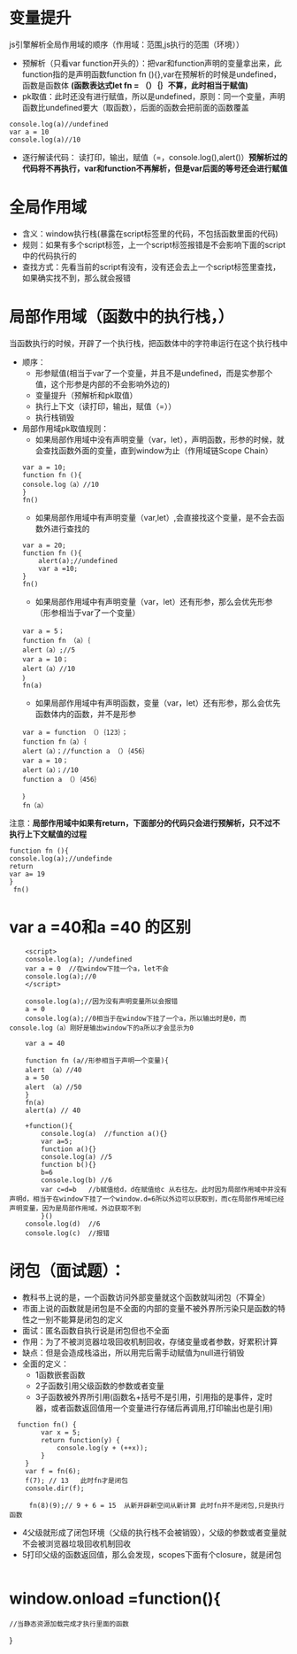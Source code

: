 # 变量提升
js引擎解析全局作用域的顺序（作用域：范围,js执行的范围（环境））
- 预解析（只看var  function开头的）：把var和function声明的变量拿出来，此function指的是声明函数function fn (){},var在预解析的时候是undefined，函数是函数体 **(函数表达式let fn = （）｛｝不算，此时相当于赋值)**
- pk取值：此时还没有进行赋值，所以是undefined，原则：同一个变量，声明函数比undefined要大（取函数），后面的函数会把前面的函数覆盖
```
console.log(a)//undefined
var a = 10
console.log(a)//10
```
- 逐行解读代码： 读打印，输出，赋值（=，console.log(),alert()）**预解析过的代码将不再执行，var和function不再解析，但是var后面的等号还会进行赋值**
# 全局作用域
- 含义：window执行栈(暴露在script标签里的代码，不包括函数里面的代码)
- 规则：如果有多个script标签，上一个script标签报错是不会影响下面的script中的代码执行的
- 查找方式：先看当前的script有没有，没有还会去上一个script标签里查找，如果确实找不到，那么就会报错
# 局部作用域（函数中的执行栈，）
当函数执行的时候，开辟了一个执行栈，把函数体中的字符串运行在这个执行栈中
- 顺序：
  - 形参赋值(相当于var了一个变量，并且不是undefined，而是实参那个值，这个形参是内部的不会影响外边的)
  - 变量提升（预解析和pk取值）
  - 执行上下文（读打印，输出，赋值（=））
  - 执行栈销毁
- 局部作用域pk取值规则：
  - 如果局部作用域中没有声明变量（var，let），声明函数，形参的时候，就会查找函数外面的变量，直到window为止（作用域链Scope Chain）
  ``` 
  var a = 10;
  function fn (){
  console.log（a）//10
  }
  fn()
  ``` 
  - 如果局部作用域中有声明变量（var,let）,会直接找这个变量，是不会去函数外进行查找的
  ```
  var a = 20;
  function fn (){
      alert(a);//undefined
      var a =10;
  }
  fn()
  ```
  - 如果局部作用域中有声明变量（var，let）还有形参，那么会优先形参（形参相当于var了一个变量）
  ```
  var a = 5；
  function fn （a）｛
  alert（a）;//5
  var a = 10；
  alert（a）//10
  ｝
  fn(a)
  ```
  - 如果局部作用域中有声明函数，变量（var，let）还有形参，那么会优先函数体内的函数，并不是形参
  ```
  var a = function （）｛123｝；
  function fn（a）｛
  alert（a）；//function a （）｛456｝
  var a = 10；
  alert（a）；//10
  function a （）｛456｝

  ｝
  fn（a）
  ```
注意：**局部作用域中如果有return，下面部分的代码只会进行预解析，只不过不执行上下文赋值的过程**
```
function fn (){
console.log(a);//undefinde
return 
var a= 19
}
 fn()
```

# var a =40和a =40 的区别
```
    <script>
    console.log(a); //undefined 
    var a = 0  //在window下挂一个a，let不会
    console.log(a);//0           
    </script>
```
```    
    console.log(a);//因为没有声明变量所以会报错    
    a = 0
    console.log(a);//0相当于在window下挂了一个a，所以输出时是0，而console.log（a）刚好是输出window下的a所以才会显示为0
``` 
```
    var a = 40 

    function fn (a//形参相当于声明一个变量){
    alert （a）//40
    a = 50
    alert （a）//50
    }
    fn(a)
    alert(a) // 40
```
```
    +function(){ 
        console.log(a)  //function a(){}
        var a=5;
        function a(){}  
        console.log(a) //5
        function b(){}
        b=6
        console.log(b) //6
        var c=d=b   //b赋值给d，d在赋值给c 从右往左。此时因为局部作用域中并没有声明d，相当于在window下挂了一个window.d=6所以外边可以获取到，而c在局部作用域已经声明变量，因为是局部作用域，外边获取不到
        }()
    console.log(d)  //6
    console.log(c)  //报错 
```
# 闭包（面试题）：
- 教科书上说的是，一个函数访问外部变量就这个函数就叫闭包（不算全）
- 市面上说的函数就是闭包是不全面的内部的变量不被外界所污染只是函数的特性之一别不能算是闭包的定义
- 面试：匿名函数自执行说是闭包但也不全面
- 作用：为了不被浏览器垃圾回收机制回收，存储变量或者参数，好累积计算
- 缺点：但是会造成栈溢出，所以用完后需手动赋值为null进行销毁
- 全面的定义：
  - 1函数嵌套函数
  - 2子函数引用父级函数的参数或者变量
  - 3子函数被外界所引用(函数名+括号不是引用，引用指的是事件，定时器，或者函数返回值用一个变量进行存储后再调用,打印输出也是引用)
```
  function fn() {
        var x = 5;
        return function(y) {
            console.log(y + (++x));
        }
    }
    var f = fn(6);
    f(7); // 13   此时fn才是闭包
    console.dir(f);
    
     fn(8)(9);// 9 + 6 = 15  从新开辟新空间从新计算 此时fn并不是闭包,只是执行函数
```
  - 4父级就形成了闭包环境（父级的执行栈不会被销毁），父级的参数或者变量就不会被浏览器垃圾回收机制回收
  - 5打印父级的函数返回值，那么会发现，scopes下面有个closure，就是闭包 
```

```
# window.onload =function(){
    //当静态资源加载完成才执行里面的函数
}













